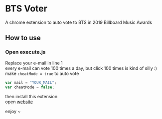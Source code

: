 # BTS Voter
A chrome extension to auto vote to BTS in 2019 Billboard Music Awards 

## How to use    
### Open execute.js    
Replace your e-mail in line 1    
every e-mail can vote 100 times a day, but click 100 times is kind of silly :)    
make `cheatMode = true` to auto vote    
```javaScript
var mail = "YOUR_MAIL";
var cheatMode = false;
```

then install this extension    
open [website](https://bbma.votenow.tv/?initialWidth=984&childId=telescope_app&parentTitle=Vote%20for%20-%20Billboard%20Music%20Awards%202019%20%7C%20Billboard&parentUrl=https%3A%2F%2Fwww.billboard.com%2Fbbmasvote%23telescope_app)

enjoy ~
